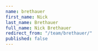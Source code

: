 ```yaml
---
name: brethauer
first_name: Nick
last_name: Brethauer
full_name: Nick Brethauer
redirect_from: "/team/brethauer/"
published: false
---
```


